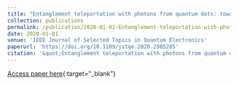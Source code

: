 ```yaml
---
title: "Entanglement teleportation with photons from quantum dots: towards a solid-state based quantum network"
collection: publications
permalink: /publication/2020-01-01-Entanglement-teleportation-with-photons-from-quantum-dots-towards-a-solid-state-based-quantum-network
date: 2020-01-01
venue: 'IEEE Journal of Selected Topics in Quantum Electronics'
paperurl: 'https://doi.org/10.1109/jstqe.2020.2985285'
citation: '&quot;Entanglement teleportation with photons from quantum dots: towards a solid-state based quantum network.&quot; IEEE Journal of Selected Topics in Quantum Electronics, 2020.'
---
```

[Access paper here](https://doi.org/10.1109/jstqe.2020.2985285){:target="_blank"}
